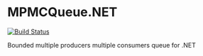 # MPMCQueue.NET
[![Build Status](https://travis-ci.org/alexandrnikitin/MPMCQueue.NET.svg?branch=master)](https://travis-ci.org/alexandrnikitin/MPMCQueue.NET)

Bounded multiple producers multiple consumers queue for .NET
